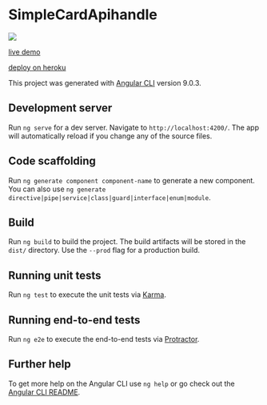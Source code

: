 # SimpleCardApihandle



![](https://github.com/evilbird07/Angular_tutorials/blob/master/07/simple-card-apihandle/Screenshot%202020-08-01%2017:41:11.png)




[live demo](https://angular-rest-api-demo.herokuapp.com/)


[deploy on heroku](https://medium.com/better-programming/how-to-deploy-your-angular-9-app-to-heroku-in-minutes-51d171c2f0d)

This project was generated with [Angular CLI](https://github.com/angular/angular-cli) version 9.0.3.

## Development server

Run `ng serve` for a dev server. Navigate to `http://localhost:4200/`. The app will automatically reload if you change any of the source files.

## Code scaffolding

Run `ng generate component component-name` to generate a new component. You can also use `ng generate directive|pipe|service|class|guard|interface|enum|module`.

## Build

Run `ng build` to build the project. The build artifacts will be stored in the `dist/` directory. Use the `--prod` flag for a production build.

## Running unit tests

Run `ng test` to execute the unit tests via [Karma](https://karma-runner.github.io).

## Running end-to-end tests

Run `ng e2e` to execute the end-to-end tests via [Protractor](http://www.protractortest.org/).

## Further help

To get more help on the Angular CLI use `ng help` or go check out the [Angular CLI README](https://github.com/angular/angular-cli/blob/master/README.md).
